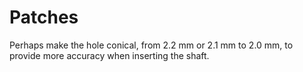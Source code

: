 # Patches

Perhaps make the hole conical, from 2.2 mm or 2.1 mm to 2.0 mm, to provide more accuracy when inserting the shaft.
